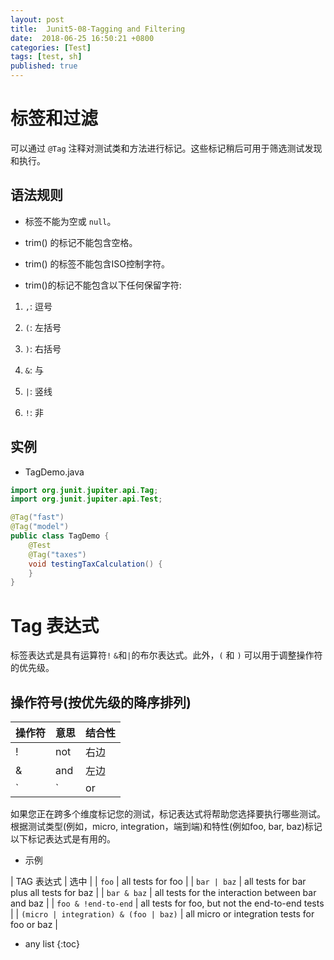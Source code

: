 ```yaml
---
layout: post
title:  Junit5-08-Tagging and Filtering
date:  2018-06-25 16:50:21 +0800
categories: [Test]
tags: [test, sh]
published: true
---
```


# 标签和过滤

可以通过 `@Tag` 注释对测试类和方法进行标记。这些标记稍后可用于筛选测试发现和执行。

## 语法规则

- 标签不能为空或 `null`。

- trim() 的标记不能包含空格。

- trim() 的标签不能包含ISO控制字符。

- trim()的标记不能包含以下任何保留字符:

1. `,`: 逗号

2. `(`: 左括号

3. `)`: 右括号

4. `&`: 与

5. `|`: 竖线

6. `!`: 非

## 实例

- TagDemo.java

```java
import org.junit.jupiter.api.Tag;
import org.junit.jupiter.api.Test;

@Tag("fast")
@Tag("model")
public class TagDemo {
    @Test
    @Tag("taxes")
    void testingTaxCalculation() {
    }
}
```

# Tag 表达式

标签表达式是具有运算符`!` `&`和`|`的布尔表达式。此外，`(` 和 `)` 可以用于调整操作符的优先级。

## 操作符号(按优先级的降序排列)

| 操作符 |	意思 | 结合性 | 
|:---|:---|:---|
| ! | not | 右边 |
| & | and | 左边 |
| `|` | or | 左边 |

如果您正在跨多个维度标记您的测试，标记表达式将帮助您选择要执行哪些测试。
根据测试类型(例如，micro, integration，端到端)和特性(例如foo, bar, baz)标记以下标记表达式是有用的。

- 示例

| TAG 表达式 | 选中 |
| `foo` | all tests for foo |
| `bar | baz` | all tests for bar plus all tests for baz |
| `bar & baz` | all tests for the interaction between bar and baz |
| `foo & !end-to-end` | all tests for foo, but not the end-to-end tests |
| `(micro | integration) & (foo | baz)` | all micro or integration tests for foo or baz |











* any list
{:toc}







